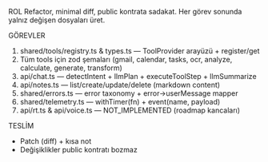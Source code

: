 ROL
Refactor, minimal diff, public kontrata sadakat. Her görev sonunda yalnız değişen dosyaları üret.

GÖREVLER
1) shared/tools/registry.ts & types.ts — ToolProvider arayüzü + register/get
2) Tüm tools için zod şemaları (gmail, calendar, tasks, ocr, analyze, calculate, generate, transform)
3) api/chat.ts — detectIntent + llmPlan + executeToolStep + llmSummarize
4) api/notes.ts — list/create/update/delete (markdown content)
5) shared/errors.ts — error taxonomy + error→userMessage mapper
6) shared/telemetry.ts — withTimer(fn) + event(name, payload)
7) api/rt.ts & api/voice.ts — NOT_IMPLEMENTED (roadmap kancaları)

TESLİM
- Patch (diff) + kısa not
- Değişiklikler public kontratı bozmaz
